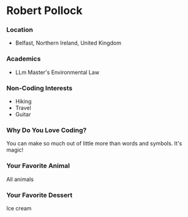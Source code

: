 # Robert Pollock

### Location

- Belfast, Northern Ireland, United Kingdom

### Academics

- LLm Master's Environmental Law

### Non-Coding Interests

- Hiking
- Travel
- Guitar

### Why Do You Love Coding?

You can make so much out of little more than words and symbols. It's magic!

### Your Favorite Animal

All animals

### Your Favorite Dessert

Ice cream

